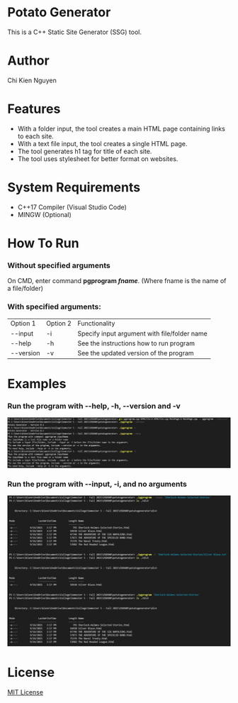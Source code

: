 <h1>Potato Generator</h1>
This is a C++ Static Site Generator (SSG) tool.

<h1>Author</h1>
Chi Kien Nguyen

<h1>Features</h1>
<ul>
    <li>With a folder input, the tool creates a main HTML page containing links to each site.</li>
    <li>With a text file input, the tool creates a single HTML page.</li>
    <li>The tool generates h1 tag for title of each site.</li>
    <li>The tool uses stylesheet for better format on websites.</li>
</ul>

<h1>System Requirements</h1>
<ul>
    <li>C++17 Compiler (Visual Studio Code)</li>
    <li>MINGW (Optional)</li>
</ul>

<h1>How To Run</h1>
<h3>Without specified arguments</h3>
On CMD, enter command <b>pgprogram <i>fname</i></b>. (Where fname is the name of a file/folder)
<h3>With specified arguments: </h3>
<table>
    <tr>
        <td>Option 1</td>
        <td>Option 2</td>
        <td>Functionality</td>
    </tr>
    <tr>
        <td>--input</td>
        <td>-i</td>
        <td>Specify input argument with file/folder name</td>
    </tr>
    <tr>
        <td>--help</td>
        <td>-h</td>
        <td>See the instructions how to run program</td>
    </tr>
    <tr>
        <td>--version</td>
        <td>-v</td>
        <td>See the updated version of the program</td>
    </tr>
</table>

<h1>Examples</h1>
<h3>Run the program with --help, -h, --version and -v</h3>
<img src="./images/Command(1).JPG"/>
<h3>Run the program with --input, -i, and no arguments</h3>
<img src="./images/Command(2).JPG"/>

<h1>License</h1>
<a href="https://opensource.org/licenses/MIT">MIT License</a>


